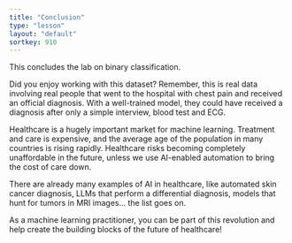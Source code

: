 ```yaml
---
title: "Conclusion"
type: "lesson"
layout: "default"
sortkey: 910
---
```


This concludes the lab on binary classification.

Did you enjoy working with this dataset? Remember, this is real data involving real people that went to the hospital with chest pain and received an official diagnosis. With a well-trained model, they could have received a diagnosis after only a simple interview, blood test and ECG.

Healthcare is a hugely important market for machine learning. Treatment and care is expensive, and the average age of the population in many countries is rising rapidly. Healthcare risks becoming completely unaffordable in the future, unless we use AI-enabled automation to bring the cost of care down.

There are already many examples of AI in healthcare, like automated skin cancer diagnosis, LLMs that perform a differential diagnosis, models that hunt for tumors in MRI images... the list goes on.

As a machine learning practitioner, you can be part of this revolution and help create the building blocks of the future of healthcare!
